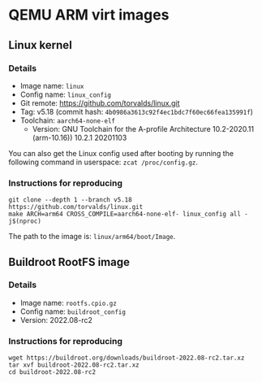 # QEMU ARM virt images

## Linux kernel

### Details
* Image name: `linux`
* Config name: `linux_config`
* Git remote: https://github.com/torvalds/linux.git
* Tag: v5.18 (commit hash: `4b0986a3613c92f4ec1bdc7f60ec66fea135991f`)
* Toolchain: `aarch64-none-elf`
    * Version: GNU Toolchain for the A-profile Architecture 10.2-2020.11 (arm-10.16)) 10.2.1 20201103

You can also get the Linux config used after booting by running the following
command in userspace: `zcat /proc/config.gz`.

### Instructions for reproducing
```
git clone --depth 1 --branch v5.18 https://github.com/torvalds/linux.git
make ARCH=arm64 CROSS_COMPILE=aarch64-none-elf- linux_config all -j$(nproc)
```

The path to the image is: `linux/arm64/boot/Image`.

## Buildroot RootFS image

### Details
* Image name: `rootfs.cpio.gz`
* Config name: `buildroot_config`
* Version: 2022.08-rc2

### Instructions for reproducing

```
wget https://buildroot.org/downloads/buildroot-2022.08-rc2.tar.xz
tar xvf buildroot-2022.08-rc2.tar.xz
cd buildroot-2022.08-rc2
```
